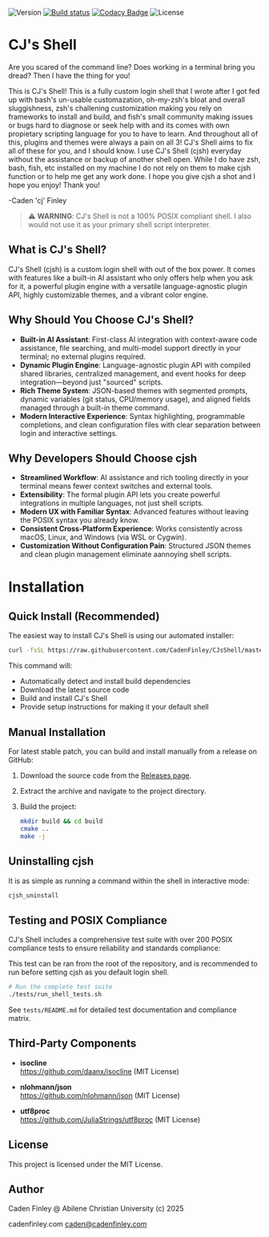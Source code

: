 ![Version](https://img.shields.io/github/v/release/CadenFinley/CJsShell?label=version&color=blue)
[![Build status](https://ci.appveyor.com/api/projects/status/5m6bgk8lxf3ge256/branch/master?svg=true)](https://ci.appveyor.com/project/CadenFinley/cjsshell/branch/master)
[![Codacy Badge](https://app.codacy.com/project/badge/Grade/4e33a26accb6450da43c91c7b8e872e7)](https://app.codacy.com/gh/CadenFinley/CJsShell/dashboard?utm_source=gh&utm_medium=referral&utm_content=&utm_campaign=Badge_grade)
![License](https://img.shields.io/badge/License-MIT-green)

# CJ's Shell

Are you scared of the command line? Does working in a terminal bring you dread? Then I have the thing for you!

This is CJ's Shell! This is a fully custom login shell that I wrote after I got fed up with bash's un-usable customazation, oh-my-zsh's bloat and overall sluggishness, zsh's challening customization making you rely on frameworks to install and build, and fish's small community making issues or bugs hard to diagnose or seek help with and its comes with own propietary scripting language for you to have to learn. And throughout all of this, plugins and themes were always a pain on all 3! CJ's Shell aims to fix all of these for you, and I should know. I use CJ's Shell (cjsh) everyday without the assistance or backup of another shell open. While I do have zsh, bash, fish, etc installed on my machine I do not rely on them to make cjsh function or to help me get any work done. I hope you give cjsh a shot and I hope you enjoy! Thank you!
 
-Caden 'cj' Finley

> ⚠️ **WARNING**: CJ's Shell is not a 100% POSIX compliant shell. I also would not use it as your primary shell script interpreter.

## What is CJ's Shell?

CJ's Shell (cjsh) is a custom login shell with out of the box power. It comes with features like a built-in AI assistant who only offers help when you ask for it, a powerful plugin engine with a versatile language-agnostic plugin API, highly customizable themes, and a vibrant color engine.

## Why Should You Choose CJ's Shell?

- **Built-in AI Assistant**: First-class AI integration with context-aware code assistance, file searching, and multi-model support directly in your terminal; no external plugins required.
- **Dynamic Plugin Engine**: Language-agnostic plugin API with compiled shared libraries, centralized management, and event hooks for deep integration—beyond just "sourced" scripts.
- **Rich Theme System**: JSON-based themes with segmented prompts, dynamic variables (git status, CPU/memory usage), and aligned fields managed through a built-in theme command.
- **Modern Interactive Experience**: Syntax highlighting, programmable completions, and clean configuration files with clear separation between login and interactive settings.

## Why Developers Should Choose cjsh

- **Streamlined Workflow**: AI assistance and rich tooling directly in your terminal means fewer context switches and external tools.
- **Extensibility**: The formal plugin API lets you create powerful integrations in multiple languages, not just shell scripts.
- **Modern UX with Familiar Syntax**: Advanced features without leaving the POSIX syntax you already know.
- **Consistent Cross-Platform Experience**: Works consistently across macOS, Linux, and Windows (via WSL or Cygwin).
- **Customization Without Configuration Pain**: Structured JSON themes and clean plugin management eliminate aannoying shell scripts.

# Installation

## Quick Install (Recommended)

The easiest way to install CJ's Shell is using our automated installer:

```bash
curl -fsSL https://raw.githubusercontent.com/CadenFinley/CJsShell/master/tool_scripts/install.sh | bash
```

This command will:
- Automatically detect and install build dependencies
- Download the latest source code
- Build and install CJ's Shell
- Provide setup instructions for making it your default shell

## Manual Installation

For latest stable patch, you can build and install manually from a release on GitHub:

1. Download the source code from the [Releases page](https://github.com/CadenFinley/CJsShell/releases).
2. Extract the archive and navigate to the project directory.
3. Build the project:

   ```bash
   mkdir build && cd build
   cmake ..
   make -j
   ```

## Uninstalling cjsh
It is as simple as running a command within the shell in interactive mode:

```bash
cjsh_uninstall
```
   
## Testing and POSIX Compliance

CJ's Shell includes a comprehensive test suite with over 200 POSIX compliance tests to ensure reliability and standards compliance:

This test can be ran from the root of the repository, and is recommended to run before setting cjsh as you default login shell.

```bash
# Run the complete test suite
./tests/run_shell_tests.sh
```

See `tests/README.md` for detailed test documentation and compliance matrix.

## Third‑Party Components

- **isocline**  
  https://github.com/daanx/isocline (MIT License)
 
- **nlohmann/json**  
  https://github.com/nlohmann/json (MIT License)

- **utf8proc**  
  https://github.com/JuliaStrings/utf8proc (MIT License)

## License

This project is licensed under the MIT License.

## Author

Caden Finley @ Abilene Christian University (c) 2025

cadenfinley.com
caden@cadenfinley.com
